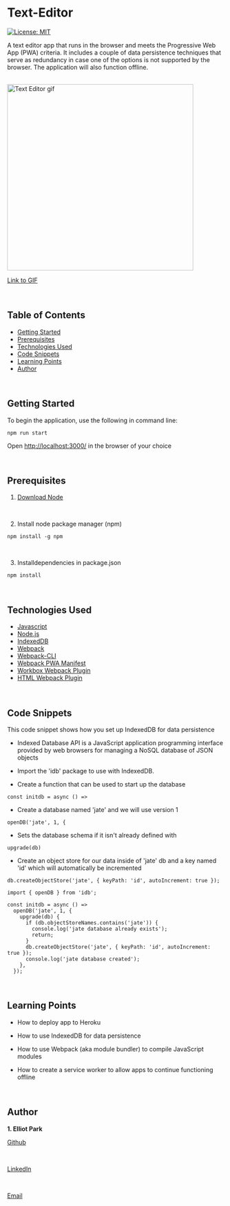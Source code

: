 # Text-Editor
[![License: MIT](https://img.shields.io/badge/License-MIT-yellow.svg)](https://opensource.org/licenses/MIT)

A text editor app that runs in the browser and meets the Progressive Web App (PWA) criteria. It includes a couple of data persistence techniques that serve as redundancy in case one of the options is not supported by the browser. The application will also function offline.

<br>

<img src="Images\Text-Editor.gif" title="Text Editor gif" width = 432px>


[Link to GIF](https://drive.google.com/file/d/1JcmvHDmYU6WjGITv-FaK7d9HGSF34AQG/view)

<br>

## Table of Contents
  * [Getting Started](#getting-started)
  * [Prerequisites](#prerequisites)
  * [Technologies Used](#technologies-used)
  * [Code Snippets](#code-snippets)
  * [Learning Points](#learning-points)
  * [Author](#author)

<br>


## Getting Started

To begin the application, use the following in command line:

`
npm run start
`

Open [http://localhost:3000/](http://localhost:3000/) in the browser of your choice

<br>


## Prerequisites

1. [Download Node](https://nodejs.org/en/download/)

<br>

2. Install node package manager (npm)

`npm install -g npm
`

<br>

3. Installdependencies in package.json

`npm install 
`

<br>

## Technologies Used

* [Javascript](https://developer.mozilla.org/en-US/docs/Web/JavaScript)
* [Node.js](https://nodejs.org/en/) 
* [IndexedDB](https://www.npmjs.com/package/idb) 
* [Webpack](https://www.npmjs.com/package/webpack) 
* [Webpack-CLI](https://www.npmjs.com/package/webpack-cli)
* [Webpack PWA Manifest](https://www.npmjs.com/package/webpack-pwa-manifest)
* [Workbox Webpack Plugin](https://www.npmjs.com/package/workbox-webpack-plugin)
* [HTML Webpack Plugin](https://www.npmjs.com/package/html-webpack-plugin)


<br>

## Code Snippets

This code snippet shows how you set up IndexedDB for data persistence 

* Indexed Database API is a JavaScript application programming interface provided by web browsers for managing a NoSQL database of JSON objects

* Import the 'idb' package to use with IndexedDB.

* Create a function that can be used to start up the database

`
const initdb = async () =>
`

* Create a database named 'jate' and we will use version 1

`
openDB('jate', 1, {
`

* Sets the database schema if it isn't already defined with 

`
upgrade(db)
`

* Create an object store for our data inside of 'jate' db and a key named 'id' which will automatically be incremented

`
db.createObjectStore('jate', { keyPath: 'id', autoIncrement: true });
`

```
import { openDB } from 'idb';

const initdb = async () =>
  openDB('jate', 1, {
    upgrade(db) {
      if (db.objectStoreNames.contains('jate')) {
        console.log('jate database already exists');
        return;
      }
      db.createObjectStore('jate', { keyPath: 'id', autoIncrement: true });
      console.log('jate database created');
    },
  });
```

 <br>


## Learning Points

* How to deploy app to Heroku

* How to use IndexedDB for data persistence

* How to use Webpack (aka module bundler) to compile JavaScript modules 

* How to create a service worker to allow apps to continue functioning offline 


<br>


## Author
 **1. Elliot Park** 

[Github](https://github.com/elliotpark410)

<br>

[LinkedIn](https://www.linkedin.com/in/elliot-park/)

<br>

[Email](mailto:elliotpark410@gmail.com)

<br>




 
  

 



 



